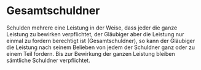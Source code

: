 # Gesamtschuldner

Schulden mehrere eine Leistung in der Weise, dass jeder die ganze Leistung zu bewirken verpflichtet, der Gläubiger aber die Leistung nur einmal zu fordern berechtigt ist (Gesamtschuldner), so kann der Gläubiger die Leistung nach seinem Belieben von jedem der Schuldner ganz oder zu einem Teil fordern. Bis zur Bewirkung der ganzen Leistung bleiben sämtliche Schuldner verpflichtet.